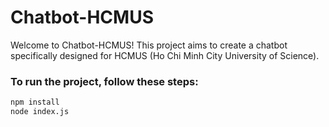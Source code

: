 # Chatbot-HCMUS

Welcome to Chatbot-HCMUS! This project aims to create a chatbot specifically designed for HCMUS (Ho Chi Minh City University of Science).

### To run the project, follow these steps:
```bash
npm install
node index.js
```